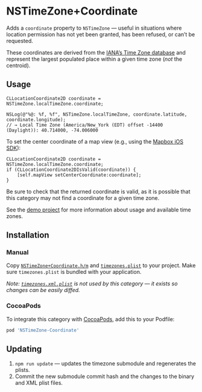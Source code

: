 # NSTimeZone+Coordinate

Adds a `coordinate` property to `NSTimeZone` — useful in situations where location permission has not yet been granted, has been refused, or can’t be requested.

These coordinates are derived from the [IANA’s Time Zone database](https://www.iana.org/time-zones) and represent the largest populated place within a given time zone (_not_ the centroid).

## Usage

```objc
CLLocationCoordinate2D coordinate = NSTimeZone.localTimeZone.coordinate;

NSLog(@"%@: %f, %f", NSTimeZone.localTimeZone, coordinate.latitude, coordinate.longitude);
// → Local Time Zone (America/New_York (EDT) offset -14400 (Daylight)): 40.714000, -74.006000
```

To set the center coordinate of a map view (e.g., using the [Mapbox iOS SDK](https://www.mapbox.com/ios-sdk/)):

```objc
CLLocationCoordinate2D coordinate = NSTimeZone.localTimeZone.coordinate;
if (CLLocationCoordinate2DIsValid(coordinate)) {
    [self.mapView setCenterCoordinate:coordinate];
}
```

Be sure to check that the returned coordinate is valid, as it is possible that this category may not find a coordinate for a given time zone.

See the [demo project](./TZCoordinateDemo) for more information about usage and available time zones.

## Installation

### Manual

Copy [`NSTimeZone+Coordinate.h/m`](./NSTimeZone+Coordinate) and [`timezones.plist`](./NSTimeZone+Coordinate/timezones.plist) to your project. Make sure `timezones.plist` is bundled with your application.

_Note: [`timezones.xml.plist`](./NSTimeZone+Coordinate/timezones.xml.plist) is not used by this category — it exists so changes can be easily diffed._

### CocoaPods

To integrate this category with [CocoaPods](https://cocoapods.org/pods/NSTimeZone-Coordinate), add this to your Podfile:

```ruby
pod 'NSTimeZone-Coordinate'
```

## Updating

1. `npm run update` — updates the timezone submodule and regenerates the plists.
2. Commit the new submodule commit hash and the changes to the binary and XML plist files.

